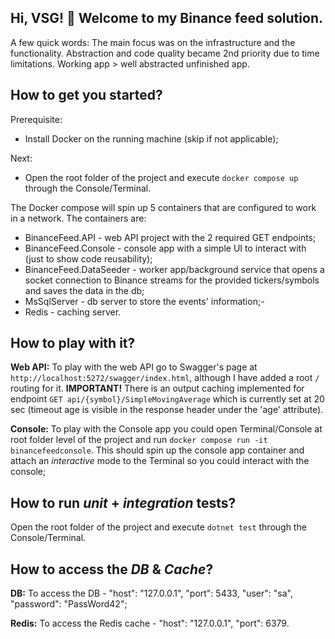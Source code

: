 ## Hi, VSG! 👋 Welcome to my Binance feed solution. ##

A few quick words: The main focus was on the infrastructure and the functionality. Abstraction and code quality became 2nd priority due to time limitations. Working app > well abstracted unfinished app.

## How to get you started? ##

Prerequisite:
- Install Docker on the running machine (skip if not applicable);

Next:
- Open the root folder of the project and execute `docker compose up` through the Console/Terminal.

The Docker compose will spin up 5 containers that are configured to work in a network. 
The containers are:

- BinanceFeed.API - web API project with the 2 required GET endpoints;
- BinanceFeed.Console - console app with a simple UI to interact with (just to show code reusability);
- BinanceFeed.DataSeeder - worker app/background service that opens a socket connection to Binance streams for the provided tickers/symbols and saves the data in the db;
- MsSqlServer - db server to store the events' information;-
- Redis - caching server.

## How to play with it? ##

**Web API:**
To play with the web API go to Swagger's page at `http://localhost:5272/swagger/index.html`, although I have added a root `/` routing for it. **IMPORTANT!** There is an output caching implemented for endpoint `GET api/{symbol}/SimpleMovingAverage` which is currently set at 20 sec (timeout age is visible in the response header under the 'age' attribute).

**Console:**
To play with the Console app you could open Terminal/Console at root folder level of the project and run `docker compose run -it binancefeedconsole`. This should spin up the console app container and attach an *interactive* mode to the Terminal so you could interact with the console;

## How to run _unit_ + _integration_ tests? ##
Open the root folder of the project and execute `dotnet test` through the Console/Terminal.

## How to access the _DB_ & _Cache_? ##

**DB:**
To access the DB - "host": "127.0.0.1", "port": 5433, "user": "sa", "password": "PassWord42";

**Redis:**
To access the Redis cache - "host": "127.0.0.1", "port": 6379.
